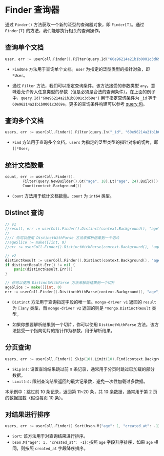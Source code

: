 # Finder 查询器

通过 `Finder()` 方法获取一个新的泛型的查询器对象，即 `Finder[T]`。通过 `Finder[T]` 的方法，我们能够执行相关的查询操作。

## 查询单个文档

```go
user, err := userColl.Finder().Filter(query.Id("60e96214a21b1b0001c3d69e")).FindOne(context.Background())
```

- `FindOne` 方法用于查询单个文档。`user` 为指定的泛型类型的指针对象，即 `*User`。

- 通过 `Filter` 方法，我们可以指定查询条件。该方法接受的参数类型 `any`，意味着允许传入任意类型的参数（但是必须是合法的查询条件）。在上面的例子中，`query.Id("60e96214a21b1b0001c3d69e")` 用于指定查询条件为 `_id` 等于 `60e96214a21b1b0001c3d69e`。更多的查询条件构建可以参考 [query 包](../build/query/introduction)。

## 查询多个文档

```go
users, err := userColl.Finder().Filter(query.In("_id", "60e96214a21b1b0001c3d69e", "80e96214a21b1b0001c3d70e")).Find(context.Background())
```

- `Find` 方法用于查询多个文档。`users` 为指定的泛型类型的指针对象的切片，即 `[]*User`。

## 统计文档数量

```go
count, err := userColl.Finder().
		Filter(query.NewBuilder().Gt("age", 18).Lt("age", 24).Build()).
		Count(context.Background())
```

- `Count` 方法用于统计文档数量。`count` 为 `int64` 类型。

## Distinct 查询

```go
// v1
//result, err := userColl.Finder().Distinct(context.Background(), "age")
//
//// 你可以使用 DistinctWithParse 方法来解析结果到一个切片
//ageSlice := make([]int, 0)
//err := userColl.Finder().DistinctWithParse(context.Background(), "age", &ageSlice)

// v2
distinctResult := userColl.Finder().Distinct(context.Background(), "age")
if distinctResult.Err() != nil {
    panic(distinctResult.Err())
}

// 你可以使用 DistinctWithParse 方法来解析结果到一个切片
ageSlice := make([]int, 0)
err := userColl.Finder().DistinctWithParse(context.Background(), "age", &ageSlice)
```

- `Distinct` 方法用于查询指定字段的唯一值。`mongo-driver v1` 返回的 `result` 为 `[]any` 类型，而 `mongo-driver v2` 返回的则是 `*mongo.DistinctResult` 类型。

- 如果你想要解析结果到一个切片，你可以使用 `DistinctWithParse` 方法。该方法接受一个指向切片的指针作为参数，用于解析结果。

## 分页查询

```go
users, err := userColl.Finder().Skip(10).Limit(10).Find(context.Background())
```

- `Skip(n)`: 设置查询结果跳过前 n 条记录，通常用于分页时跳过已加载的部分数据。
- `Limit(n)`: 限制查询结果返回的最大记录数，避免一次性加载过多数据。

本示例中：跳过前 10 条记录，返回第 11~20 条，共 10 条数据，通常用于第 2 页的数据加载（假设每页 10 条）。

## 对结果进行排序

```go
users, err := userColl.Finder().Sort(bson.M{"age": 1, "created_at": -1}).Find(context.Background())
```

- `Sort`: 该方法用于对查询结果进行排序。
- `bson.M{"age": 1, "created_at": -1}`: 按照 `age` 字段升序排序，如果 `age` 相同，则按照 `created_at` 字段降序排序。
